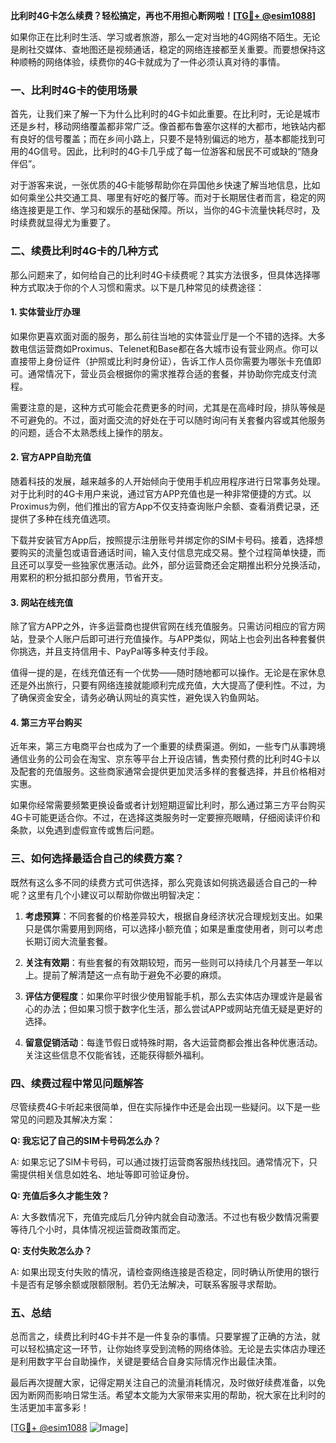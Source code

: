 **比利时4G卡怎么续费？轻松搞定，再也不用担心断网啦！[[TG💪+ @esim1088](https://t.me/s/esim1088)]**

如果你正在比利时生活、学习或者旅游，那么一定对当地的4G网络不陌生。无论是刷社交媒体、查地图还是视频通话，稳定的网络连接都至关重要。而要想保持这种顺畅的网络体验，续费你的4G卡就成为了一件必须认真对待的事情。

### 一、比利时4G卡的使用场景

首先，让我们来了解一下为什么比利时的4G卡如此重要。在比利时，无论是城市还是乡村，移动网络覆盖都非常广泛。像首都布鲁塞尔这样的大都市，地铁站内都有良好的信号覆盖；而在乡间小路上，只要不是特别偏远的地方，基本都能找到可用的4G信号。因此，比利时的4G卡几乎成了每一位游客和居民不可或缺的“随身伴侣”。

对于游客来说，一张优质的4G卡能够帮助你在异国他乡快速了解当地信息，比如如何乘坐公共交通工具、哪里有好吃的餐厅等。而对于长期居住者而言，稳定的网络连接更是工作、学习和娱乐的基础保障。所以，当你的4G卡流量快耗尽时，及时续费就显得尤为重要了。

### 二、续费比利时4G卡的几种方式

那么问题来了，如何给自己的比利时4G卡续费呢？其实方法很多，但具体选择哪种方式取决于你的个人习惯和需求。以下是几种常见的续费途径：

#### 1. 实体营业厅办理

如果你更喜欢面对面的服务，那么前往当地的实体营业厅是一个不错的选择。大多数电信运营商如Proximus、Telenet和Base都在各大城市设有营业网点。你可以直接带上身份证件（护照或比利时身份证），告诉工作人员你需要为哪张卡充值即可。通常情况下，营业员会根据你的需求推荐合适的套餐，并协助你完成支付流程。

需要注意的是，这种方式可能会花费更多的时间，尤其是在高峰时段，排队等候是不可避免的。不过，面对面交流的好处在于可以随时询问有关套餐内容或其他服务的问题，适合不太熟悉线上操作的朋友。

#### 2. 官方APP自助充值

随着科技的发展，越来越多的人开始倾向于使用手机应用程序进行日常事务处理。对于比利时的4G卡用户来说，通过官方APP充值也是一种非常便捷的方式。以Proximus为例，他们推出的官方App不仅支持查询账户余额、查看消费记录，还提供了多种在线充值选项。

下载并安装官方App后，按照提示注册账号并绑定你的SIM卡号码。接着，选择想要购买的流量包或语音通话时间，输入支付信息完成交易。整个过程简单快捷，而且还可以享受一些独家优惠活动。此外，部分运营商还会定期推出积分兑换活动，用累积的积分抵扣部分费用，节省开支。

#### 3. 网站在线充值

除了官方APP之外，许多运营商也提供官网在线充值服务。只需访问相应的官方网站，登录个人账户后即可进行充值操作。与APP类似，网站上也会列出各种套餐供你挑选，并且支持信用卡、PayPal等多种支付手段。

值得一提的是，在线充值还有一个优势——随时随地都可以操作。无论是在家休息还是外出旅行，只要有网络连接就能顺利完成充值，大大提高了便利性。不过，为了确保资金安全，请务必确认网址的真实性，避免误入钓鱼网站。

#### 4. 第三方平台购买

近年来，第三方电商平台也成为了一个重要的续费渠道。例如，一些专门从事跨境通信业务的公司会在淘宝、京东等平台上开设店铺，售卖预付费的比利时4G卡以及配套的充值服务。这些商家通常会提供更加灵活多样的套餐选择，并且价格相对实惠。

如果你经常需要频繁更换设备或者计划短期逗留比利时，那么通过第三方平台购买4G卡可能更适合你。不过，在选择这类服务时一定要擦亮眼睛，仔细阅读评价和条款，以免遇到虚假宣传或售后问题。

### 三、如何选择最适合自己的续费方案？

既然有这么多不同的续费方式可供选择，那么究竟该如何挑选最适合自己的一种呢？这里有几个小建议可以帮助你做出明智决定：

1. **考虑预算**：不同套餐的价格差异较大，根据自身经济状况合理规划支出。如果只是偶尔需要用到网络，可以选择小额充值；如果是重度使用者，则可以考虑长期订阅大流量套餐。

2. **关注有效期**：有些套餐的有效期较短，而另一些则可以持续几个月甚至一年以上。提前了解清楚这一点有助于避免不必要的麻烦。

3. **评估方便程度**：如果你平时很少使用智能手机，那么去实体店办理或许是最省心的办法；但如果习惯于数字化生活，那么尝试APP或网站充值无疑是更好的选择。

4. **留意促销活动**：每逢节假日或特殊时期，各大运营商都会推出各种优惠活动。关注这些信息不仅能省钱，还能获得额外福利。

### 四、续费过程中常见问题解答

尽管续费4G卡听起来很简单，但在实际操作中还是会出现一些疑问。以下是一些常见的问题及其解决方案：

**Q: 我忘记了自己的SIM卡号码怎么办？**

A: 如果忘记了SIM卡号码，可以通过拨打运营商客服热线找回。通常情况下，只需提供相关信息如姓名、地址等即可验证身份。

**Q: 充值后多久才能生效？**

A: 大多数情况下，充值完成后几分钟内就会自动激活。不过也有极少数情况需要等待几个小时，具体情况视运营商政策而定。

**Q: 支付失败怎么办？**

A: 如果出现支付失败的情况，请检查网络连接是否稳定，同时确认所使用的银行卡是否有足够余额或限额限制。若仍无法解决，可联系客服寻求帮助。

### 五、总结

总而言之，续费比利时4G卡并不是一件复杂的事情。只要掌握了正确的方法，就可以轻松搞定这一环节，让你始终享受到流畅的网络体验。无论是去实体店办理还是利用数字平台自助操作，关键是要结合自身实际情况作出最佳决策。

最后再次提醒大家，记得定期关注自己的流量消耗情况，及时做好续费准备，以免因为断网而影响日常生活。希望本文能为大家带来实用的帮助，祝大家在比利时的生活更加丰富多彩！

[[TG💪+ @esim1088](https://t.me/s/esim1088) ![Image](https://i.postimg.cc/4NQfJmqS/Snipaste-2025-05-13-00-14-12.png)]